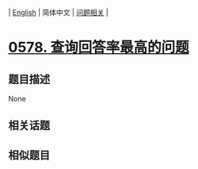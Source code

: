 
| [English](README_EN.md) | 简体中文 | [问题相关](QUESTION.md) |
# [0578. 查询回答率最高的问题](https://leetcode-cn.com/problems/get-highest-answer-rate-question/)
## 题目描述
None
## 相关话题

## 相似题目

